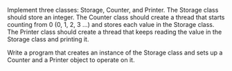 Implement three classes: Storage, Counter, and Printer. The Storage class should store an integer. The Counter class should create a thread that starts counting from 0 (0, 1, 2, 3 ...) and stores each value in the Storage class. The Printer class should create a thread that keeps reading the value in the Storage class and printing it.

Write a program that creates an instance of the Storage class and sets up a Counter and a Printer object to operate on it.